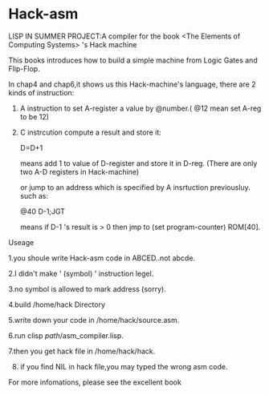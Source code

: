 Hack-asm
========

LISP IN SUMMER PROJECT:A compiler for the book &lt;The Elements of Computing Systems> 's Hack machine

This books introduces how to build a simple machine from Logic Gates and Flip-Flop.

In chap4 and chap6,it shows us this Hack-machine's language, there are 2 kinds of instruction:

1. A instruction
   to set A-register a value by @number.( @12 mean set A-reg to be 12)
2. C instrcution
   compute a result and store it:

   D=D+1
   
   means add 1 to value of D-register and store it in D-reg.
   (There are only two A-D registers in Hack-machine)

   or jump to an address which is specified by A insrtuction previousluy.
   such as:
   
   @40
   D-1;JGT
   
   means if D-1 's result is > 0 then jmp to (set program-counter) ROM[40].
   
Useage


1.you shoule write Hack-asm code in ABCED..not abcde.

2.I didn't make ' (symbol) ' instruction legel.

3.no symbol is allowed to mark address (sorry).



4.build /home/hack Directory

5.write down your code in /home/hack/source.asm.

6.run clisp *path*/asm_compiler.lisp.

7.then you get hack file in /home/hack/hack.

8. if you find NIL in hack file,you may typed the wrong asm code.


For more infomations, please see the excellent book <The Elements of Computing Systems>

   
